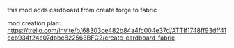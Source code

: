 this mod adds cardboard from create forge to fabric

mod creation plan: https://trello.com/invite/b/68303ce482b84a4fc004e37d/ATTIf1748ff93dff41ecb934f24c07dbbc822563BFC2/create-cardboard-fabric
